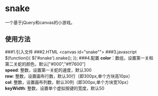 # snake
一个基于jQuery和canvas的小游戏。
## 使用方法
###1.引入文件
    <script src="jquery.min.js"></script>
    <script src="snake.js"></script> 
###2.HTML
    <canvas id="snake""></canvas>
###3.javascript
    $(function(){
	    $('#snake').snake();
	});
###4.配置
**color**：数组，设置第一关和第二关蛇的颜色，默认["#000","#ff7600"]<br>
**speed**: 整数，设置第一关蛇的速度，默认300<br>
**row**: 整数，设置画布行数，默认30行（即300px,单个方块高10px）<br>
**col**: 整数，设置画布列数，默认30列（即300px,单个方块宽10px）<br>
**keyWidth**: 整数，设置单个虚拟按键的宽度，默认50<br>
